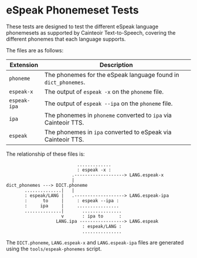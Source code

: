 # eSpeak Phonemeset Tests

These tests are designed to test the different eSpeak language phonemesets as
supported by Cainteoir Text-to-Speech, covering the different phonemes that
each language supports.

The files are as follows:

| Extension    | Description |
|--------------|-------------|
| `phoneme`    | The phonemes for the eSpeak language found in `dict_phonemes`. |
| `espeak-x`   | The output of `espeak -x` on the `phoneme` file. |
| `espeak-ipa` | The output of `espeak --ipa` on the `phoneme` file. |
| `ipa`        | The phonemes in `phoneme` converted to `ipa` via Cainteoir TTS. |
| `espeak`     | The phonemes in `ipa` converted to eSpeak via Cainteoir TTS. |

The relationship of these files is:

	                           .............
	                           : espeak -x :
	                         .-------------------> LANG.espeak-x
	                         |
	dict_phonemes ---> DICT.phoneme
	       ..............|   |
	       : espeak/LANG |   .-------------------> LANG.espeak-ipa
	       :      to     |     : espeak --ipa :
	       :     ipa     |     ................
	       ..............|       ...............
	                     v       : ipa to      :
	                   LANG.ipa -----------------> LANG.espeak
	                             : espeak/LANG :
	                             ...............

The `DICT.phoneme`, `LANG.espeak-x` and `LANG.espeak-ipa` files are generated
using the `tools/espeak-phonemes` script.
